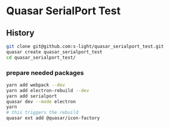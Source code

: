 # Quasar SerialPort Test

## History
```bash
git clone git@github.com:s-light/quasar_serialport_test.git
quasar create quasar_serialport_test
cd quasar_serialport_test/
```

### prepare needed packages
```bash
yarn add webpack --dev
yarn add electron-rebuild --dev
yarn add serialport
quasar dev --mode electron
yarn
# this triggers the rebuild
quasar ext add @quasar/icon-factory
```
